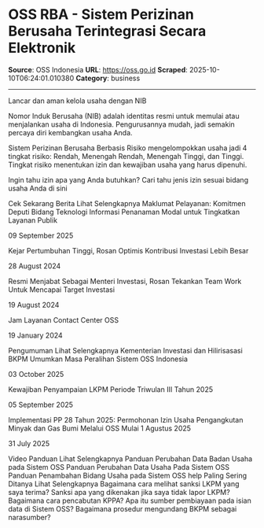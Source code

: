 # OSS RBA - Sistem Perizinan Berusaha Terintegrasi Secara Elektronik

**Source**: OSS Indonesia
**URL**: https://oss.go.id
**Scraped**: 2025-10-10T06:24:01.010380
**Category**: business

---

Lancar dan aman kelola usaha dengan NIB

Nomor Induk Berusaha (NIB) adalah identitas resmi untuk memulai atau menjalankan usaha di Indonesia. Pengurusannya mudah, jadi semakin percaya diri kembangkan usaha Anda.

Sistem Perizinan Berusaha Berbasis Risiko mengelompokkan usaha jadi 4 tingkat risiko: Rendah, Menengah Rendah, Menengah Tinggi, dan Tinggi. Tingkat risiko menentukan izin dan kewajiban usaha yang harus dipenuhi.

Ingin tahu izin apa yang Anda butuhkan? Cari tahu jenis izin sesuai bidang usaha Anda di sini

Cek Sekarang
Berita
Lihat Selengkapnya
Maklumat Pelayanan: Komitmen Deputi Bidang Teknologi Informasi Penanaman Modal untuk Tingkatkan Layanan Publik

09 September 2025

Kejar Pertumbuhan Tinggi, Rosan Optimis Kontribusi Investasi Lebih Besar

28 August 2024

Resmi Menjabat Sebagai Menteri Investasi, Rosan Tekankan Team Work Untuk Mencapai Target Investasi

19 August 2024

Jam Layanan Contact Center OSS

19 January 2024

Pengumuman
Lihat Selengkapnya
Kementerian Investasi dan Hilirisasasi BKPM Umumkan Masa Peralihan Sistem OSS Indonesia

03 October 2025

Kewajiban Penyampaian LKPM Periode Triwulan III Tahun 2025

05 September 2025

Implementasi PP 28 Tahun 2025: Permohonan Izin Usaha Pengangkutan Minyak dan Gas Bumi Melalui OSS Mulai 1 Agustus 2025

31 July 2025

Video Panduan
Lihat Selengkapnya
Panduan Perubahan Data Badan Usaha pada Sistem OSS
Panduan Perubahan Data Usaha Pada Sistem OSS
Panduan Penambahan Bidang Usaha pada Sistem OSS
help
Paling Sering Ditanya
Lihat Selengkapnya
Bagaimana cara melihat sanksi LKPM yang saya terima?
Sanksi apa yang dikenakan jika saya tidak lapor LKPM?
Bagaimana cara pencabutan KPPA?
Apa itu sumber pembiayaan pada isian data di Sistem OSS?
Bagaimana prosedur mengundang BKPM sebagai narasumber?
